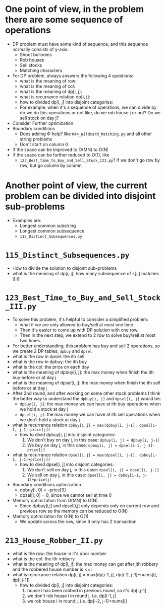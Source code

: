 
# One point of view, in the problem there are some sequence of operations

* DP problem must have some kind of sequence, and this sequence normally consists of y-axis:
    * Shoot bullooms
    * Rob houses
    * Sell stocks
    * Matching characters
* For DP problem, always answers the following 4 questions:
    * what is the meaning of row:
    * what is the meaning of col:
    * what is the meaning of dp[i, j]:
    * what is recurrance relation dp[i, j]:
	* how to divided dp[i, j] into disjoint categories:
	* For example: when it's a sequence of operations, we can divide by do we do this operations or not
	  like, do we rob house j or not? Do we sell stock on day j?
* Consider Further optimization
* Boundary conditions
    * Does adding Ф help? like `044_Wildcard_Matching.py` and all other string problems
    * Don't start on column 0
* If the space can be improved to O(MN) to O(N)
* If the space can be further reduced to O(1), like
    * `123_Best_Time_to_Buy_and_Sell_Stock_III.py`? If we don't go row by row, but go column by column

# Another point of view, the current problem can be divided into disjoint sub-problems

* Examples are: 
    * Longest common substring
    * Longest common subsequence
    * `115_Distinct_Subsequences.py`

# `115_Distinct_Subsequences.py`

* How to divide the solution to disjoint sub-problems
* what is the meaning of dp[i, j]: how many subsequence of s[:j] matches t[:i]

# `123_Best_Time_to_Buy_and_Sell_Stock_III.py`

* To solve this problem, it's helpful to consider a simplified problem:
    * what if we are only allowed to buy/sell at most one time.
    * Then it's easier to come up with DP solution with one row.
    * Then in the next step, we extend to 2 row to solve buy/sell at most two times.
* For better understanding, this problem has buy and sell 2 operations, so we create 2 DP tables, `dpbuy` and `dpsel`
* what is the row in dpsel: the ith sell
* what is the row in dpbuy: the ith buy
* what is the col: the price on each day
* what is the meaning of dpbuy[i, j]: the max money when finish the ith buy  before or at day j
* what is the meaning of dpsel[i, j]: the max money when finish the ith sell before or at day j
* After 2nd round, and after working on some other stock problems
  I think the better way to understand the `dpbuy[i, j]` and `dpsel[i, j]` would be:
    * `dpbuy[i, j]`: the max money we can have at ith buy operations when we hold a stock at day j
    * `dpsel[i, j]`: the max money we can have at ith sell operations when we don't hold a stock at day j
* what is recurrance relation `dpbuy[i,j] = max(dpbuy[i, j-1], dpsel[i-1, j-1]-price[j])`
    * how to divid dpbuy[i, j] into disjoint categories:
       1. We don't buy on day j, in this case: `dpbuy[i, j] = dpbuy[i, j-1]`
       2. We buy on day j, in this case: `dpbuy[i, j] = dpsel[i-1, j-1]-price[j]`
*  what is recurrance relation `dpsel[i,j] = max(dpsel[i, j-1], dpbuy[i-1, j-1]+price[j])`
    * how to divid dpsel[i, j] into disjoint categories:
       1. We don't sell on day j, in this case: `dpsel[i, j] = dpsel[i, j-1]`
       2. We sell on day j, in this case: `dpsel[i, j] = dpbuy[i-1, j-1]+price[j]`
* Boundary conditions optimization
    * dpbuy[i, 0] = -price[0]
    * dpsel[i, 0] = 0, since we cannot sell at time 0
* Memory optimization from O(MN) to O(N)
    * Since dpbuy[i,j] and dpsel[i,j] only depends only on current row and previous row
      so the memory can be reduced to O(N)
* Memory optimization for O(N) to O(1)
    * We update across the row, since it only has 2 transaction

# `213_House_Robber_II.py`
* what is the row: the house in it's door number
* what is the col: the ith robbery
* what is the meaning of dp[i, j]: the max money can get after jth robbery and the robbered house number is <= i
* what is recurrance relation dp[i, j] = max(dp[i-1, j], dp[i-2, j-1]+nums[i], dp[i,j-1])
    * how to divided dp[i, j] into disjoint categories:
        1. house i has been robbed in previous round, so it's dp[i,j-1]
        2. we don't rob house i in round j, i.e. dp[i-1, j]
        3. we rob house i in round j, i.e. dp[i-2, j-1]+nums[i]
